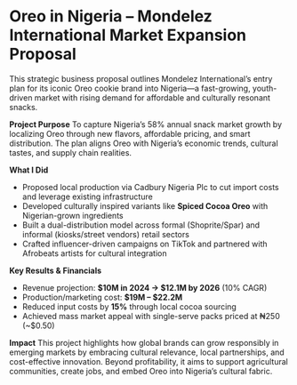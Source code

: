 #  Oreo in Nigeria – Mondelez International Market Expansion Proposal

This strategic business proposal outlines Mondelez International’s entry plan for its iconic Oreo cookie brand into Nigeria—a fast-growing, youth-driven market with rising demand for affordable and culturally resonant snacks.

 **Project Purpose**
To capture Nigeria’s 58% annual snack market growth by localizing Oreo through new flavors, affordable pricing, and smart distribution. The plan aligns Oreo with Nigeria’s economic trends, cultural tastes, and supply chain realities.

 **What I Did**
- Proposed local production via Cadbury Nigeria Plc to cut import costs and leverage existing infrastructure
- Developed culturally inspired variants like **Spiced Cocoa Oreo** with Nigerian-grown ingredients
- Built a dual-distribution model across formal (Shoprite/Spar) and informal (kiosks/street vendors) retail sectors
- Crafted influencer-driven campaigns on TikTok and partnered with Afrobeats artists for cultural integration

 **Key Results & Financials**
- Revenue projection: **$10M in 2024 → $12.1M by 2026** (10% CAGR)
- Production/marketing cost: **$19M – $22.2M**
- Reduced input costs by **15%** through local cocoa sourcing
- Achieved mass market appeal with single-serve packs priced at ₦250 (~$0.50)

**Impact**
This project highlights how global brands can grow responsibly in emerging markets by embracing cultural relevance, local partnerships, and cost-effective innovation. Beyond profitability, it aims to support agricultural communities, create jobs, and embed Oreo into Nigeria’s cultural fabric.
